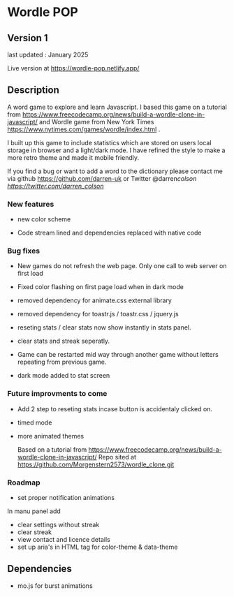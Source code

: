 # Wordle POP

## Version 1

last updated : January 2025

Live version at https://wordle-pop.netlify.app/

## Description

A word game to explore and learn Javascript. I based this game on a tutorial from https://www.freecodecamp.org/news/build-a-wordle-clone-in-javascript/ and Wordle game from New York Times https://www.nytimes.com/games/wordle/index.html .

I built up this game to include statistics which are stored on users local storage in browser and a light/dark mode. I have refined the style to make a more retro theme and made it mobile friendly.

If you find a bug or want to add a word to the dictionary please contact me via github https://github.com/darren-uk or Twitter @darren*colson https://twitter.com/darren_colson*

### New features

- new color scheme

- Code stream lined and dependencies replaced with native code

### Bug fixes

- New games do not refresh the web page. Only one call to web server on first load

- Fixed color flashing on first page load when in dark mode

- removed dependency for animate.css external library

- removed dependency for toastr.js / toastr.css / jquery.js

- reseting stats / clear stats now show instantly in stats panel.

- clear stats and streak seperatly.

- Game can be restarted mid way through another game without letters repeating from previous game.

- dark mode added to stat screen

### Future improvments to come

- Add 2 step to reseting stats incase button is accidentaly clicked on.

- timed mode

- more animated themes

  Based on a tutorial from https://www.freecodecamp.org/news/build-a-wordle-clone-in-javascript/
  Repo sited at https://github.com/Morgenstern2573/wordle_clone.git

### Roadmap

- set proper notification animations

In manu panel add

- clear settings without streak
- clear streak
- view contact and licence details
- set up aria's in HTML tag for color-theme & data-theme

## Dependencies

- mo.js for burst animations

